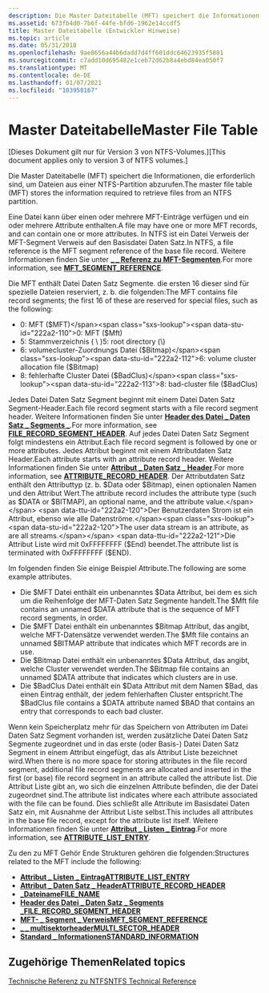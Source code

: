 ```yaml
---
description: Die Master Dateitabelle (MFT) speichert die Informationen, die erforderlich sind, um Dateien aus einer NTFS-Partition abzurufen.
ms.assetid: 673fb4d0-7b6f-44fe-bfd6-1962e14ccdf5
title: Master Dateitabelle (Entwickler Hinweise)
ms.topic: article
ms.date: 05/31/2018
ms.openlocfilehash: 9ae8656a44b6dadd7d4ff601ddc64623935f5881
ms.sourcegitcommit: c7add10d695482e1ceb72d62b8a4ebd84ea050f7
ms.translationtype: MT
ms.contentlocale: de-DE
ms.lasthandoff: 01/07/2021
ms.locfileid: "103958167"
---
```

# <a name="master-file-table"></a><span data-ttu-id="222a2-103">Master Dateitabelle</span><span class="sxs-lookup"><span data-stu-id="222a2-103">Master File Table</span></span>

<span data-ttu-id="222a2-104">\[Dieses Dokument gilt nur für Version 3 von NTFS-Volumes.\]</span><span class="sxs-lookup"><span data-stu-id="222a2-104">\[This document applies only to version 3 of NTFS volumes.\]</span></span>

<span data-ttu-id="222a2-105">Die Master Dateitabelle (MFT) speichert die Informationen, die erforderlich sind, um Dateien aus einer NTFS-Partition abzurufen.</span><span class="sxs-lookup"><span data-stu-id="222a2-105">The master file table (MFT) stores the information required to retrieve files from an NTFS partition.</span></span>

<span data-ttu-id="222a2-106">Eine Datei kann über einen oder mehrere MFT-Einträge verfügen und ein oder mehrere Attribute enthalten.</span><span class="sxs-lookup"><span data-stu-id="222a2-106">A file may have one or more MFT records, and can contain one or more attributes.</span></span> <span data-ttu-id="222a2-107">In NTFS ist ein Datei Verweis der MFT-Segment Verweis auf den Basisdatei Daten Satz.</span><span class="sxs-lookup"><span data-stu-id="222a2-107">In NTFS, a file reference is the MFT segment reference of the base file record.</span></span> <span data-ttu-id="222a2-108">Weitere Informationen finden Sie unter [**\_ \_ Referenz zu MFT-Segmenten**](mft-segment-reference.md).</span><span class="sxs-lookup"><span data-stu-id="222a2-108">For more information, see [**MFT\_SEGMENT\_REFERENCE**](mft-segment-reference.md).</span></span>

<span data-ttu-id="222a2-109">Die MFT enthält Datei Daten Satz Segmente. die ersten 16 dieser sind für spezielle Dateien reserviert, z. b. die folgenden:</span><span class="sxs-lookup"><span data-stu-id="222a2-109">The MFT contains file record segments; the first 16 of these are reserved for special files, such as the following:</span></span>

-   <span data-ttu-id="222a2-110">0: MFT ($MFT)</span><span class="sxs-lookup"><span data-stu-id="222a2-110">0: MFT ($Mft)</span></span>
-   <span data-ttu-id="222a2-111">5: Stammverzeichnis ( \\ )</span><span class="sxs-lookup"><span data-stu-id="222a2-111">5: root directory (\\)</span></span>
-   <span data-ttu-id="222a2-112">6: volumecluster-Zuordnungs Datei ($Bitmap)</span><span class="sxs-lookup"><span data-stu-id="222a2-112">6: volume cluster allocation file ($Bitmap)</span></span>
-   <span data-ttu-id="222a2-113">8: fehlerhafte Cluster Datei ($BadClus)</span><span class="sxs-lookup"><span data-stu-id="222a2-113">8: bad-cluster file ($BadClus)</span></span>

<span data-ttu-id="222a2-114">Jedes Datei Daten Satz Segment beginnt mit einem Datei Daten Satz Segment-Header.</span><span class="sxs-lookup"><span data-stu-id="222a2-114">Each file record segment starts with a file record segment header.</span></span> <span data-ttu-id="222a2-115">Weitere Informationen finden Sie unter [**Header des Datei \_ Daten Satz \_ Segments \_**](file-record-segment-header.md).</span><span class="sxs-lookup"><span data-stu-id="222a2-115">For more information, see [**FILE\_RECORD\_SEGMENT\_HEADER**](file-record-segment-header.md).</span></span> <span data-ttu-id="222a2-116">Auf jedes Datei Daten Satz Segment folgt mindestens ein Attribut.</span><span class="sxs-lookup"><span data-stu-id="222a2-116">Each file record segment is followed by one or more attributes.</span></span> <span data-ttu-id="222a2-117">Jedes Attribut beginnt mit einem Attributdaten Satz Header.</span><span class="sxs-lookup"><span data-stu-id="222a2-117">Each attribute starts with an attribute record header.</span></span> <span data-ttu-id="222a2-118">Weitere Informationen finden Sie unter [**Attribut \_ Daten Satz \_ Header**](attribute-record-header.md).</span><span class="sxs-lookup"><span data-stu-id="222a2-118">For more information, see [**ATTRIBUTE\_RECORD\_HEADER**](attribute-record-header.md).</span></span> <span data-ttu-id="222a2-119">Der Attributdaten Satz enthält den Attributtyp (z. b. $Data oder $Bitmap), einen optionalen Namen und den Attribut Wert.</span><span class="sxs-lookup"><span data-stu-id="222a2-119">The attribute record includes the attribute type (such as $DATA or $BITMAP), an optional name, and the attribute value.</span></span> <span data-ttu-id="222a2-120">Der Benutzerdaten Strom ist ein Attribut, ebenso wie alle Datenströme.</span><span class="sxs-lookup"><span data-stu-id="222a2-120">The user data stream is an attribute, as are all streams.</span></span> <span data-ttu-id="222a2-121">Die Attribut Liste wird mit 0xFFFFFFFF ($End) beendet.</span><span class="sxs-lookup"><span data-stu-id="222a2-121">The attribute list is terminated with 0xFFFFFFFF ($END).</span></span>

<span data-ttu-id="222a2-122">Im folgenden finden Sie einige Beispiel Attribute.</span><span class="sxs-lookup"><span data-stu-id="222a2-122">The following are some example attributes.</span></span>

-   <span data-ttu-id="222a2-123">Die $MFT Datei enthält ein unbenanntes $Data Attribut, bei dem es sich um die Reihenfolge der MFT-Daten Satz Segmente handelt.</span><span class="sxs-lookup"><span data-stu-id="222a2-123">The $Mft file contains an unnamed $DATA attribute that is the sequence of MFT record segments, in order.</span></span>
-   <span data-ttu-id="222a2-124">Die $MFT Datei enthält ein unbenanntes $Bitmap Attribut, das angibt, welche MFT-Datensätze verwendet werden.</span><span class="sxs-lookup"><span data-stu-id="222a2-124">The $Mft file contains an unnamed $BITMAP attribute that indicates which MFT records are in use.</span></span>
-   <span data-ttu-id="222a2-125">Die $Bitmap Datei enthält ein unbenanntes $Data Attribut, das angibt, welche Cluster verwendet werden.</span><span class="sxs-lookup"><span data-stu-id="222a2-125">The $Bitmap file contains an unnamed $DATA attribute that indicates which clusters are in use.</span></span>
-   <span data-ttu-id="222a2-126">Die $BadClus Datei enthält ein $Data Attribut mit dem Namen $Bad, das einen Eintrag enthält, der jedem fehlerhaften Cluster entspricht.</span><span class="sxs-lookup"><span data-stu-id="222a2-126">The $BadClus file contains a $DATA attribute named $BAD that contains an entry that corresponds to each bad cluster.</span></span>

<span data-ttu-id="222a2-127">Wenn kein Speicherplatz mehr für das Speichern von Attributen im Datei Daten Satz Segment vorhanden ist, werden zusätzliche Datei Daten Satz Segmente zugeordnet und in das erste (oder Basis-) Datei Daten Satz Segment in einem Attribut eingefügt, das als Attribut Liste bezeichnet wird.</span><span class="sxs-lookup"><span data-stu-id="222a2-127">When there is no more space for storing attributes in the file record segment, additional file record segments are allocated and inserted in the first (or base) file record segment in an attribute called the attribute list.</span></span> <span data-ttu-id="222a2-128">Die Attribut Liste gibt an, wo sich die einzelnen Attribute befinden, die der Datei zugeordnet sind.</span><span class="sxs-lookup"><span data-stu-id="222a2-128">The attribute list indicates where each attribute associated with the file can be found.</span></span> <span data-ttu-id="222a2-129">Dies schließt alle Attribute im Basisdatei Daten Satz ein, mit Ausnahme der Attribut Liste selbst.</span><span class="sxs-lookup"><span data-stu-id="222a2-129">This includes all attributes in the base file record, except for the attribute list itself.</span></span> <span data-ttu-id="222a2-130">Weitere Informationen finden Sie unter [**Attribut \_ Listen \_ Eintrag**](attribute-list-entry.md).</span><span class="sxs-lookup"><span data-stu-id="222a2-130">For more information, see [**ATTRIBUTE\_LIST\_ENTRY**](attribute-list-entry.md).</span></span>

<span data-ttu-id="222a2-131">Zu den zu MFT Gehör Ende Strukturen gehören die folgenden:</span><span class="sxs-lookup"><span data-stu-id="222a2-131">Structures related to the MFT include the following:</span></span>

-   [<span data-ttu-id="222a2-132">**Attribut \_ Listen \_ Eintrag**</span><span class="sxs-lookup"><span data-stu-id="222a2-132">**ATTRIBUTE\_LIST\_ENTRY**</span></span>](attribute-list-entry.md)
-   [<span data-ttu-id="222a2-133">**Attribut \_ Daten Satz \_ Header**</span><span class="sxs-lookup"><span data-stu-id="222a2-133">**ATTRIBUTE\_RECORD\_HEADER**</span></span>](attribute-record-header.md)
-   [<span data-ttu-id="222a2-134">**\_Dateiname**</span><span class="sxs-lookup"><span data-stu-id="222a2-134">**FILE\_NAME**</span></span>](file-name.md)
-   [<span data-ttu-id="222a2-135">**Header des Datei \_ Daten Satz \_ Segments \_**</span><span class="sxs-lookup"><span data-stu-id="222a2-135">**FILE\_RECORD\_SEGMENT\_HEADER**</span></span>](file-record-segment-header.md)
-   [<span data-ttu-id="222a2-136">**MFT- \_ Segment \_ Verweis**</span><span class="sxs-lookup"><span data-stu-id="222a2-136">**MFT\_SEGMENT\_REFERENCE**</span></span>](mft-segment-reference.md)
-   [<span data-ttu-id="222a2-137">**\_ \_ multisektorheader**</span><span class="sxs-lookup"><span data-stu-id="222a2-137">**MULTI\_SECTOR\_HEADER**</span></span>](multi-sector-header.md)
-   [<span data-ttu-id="222a2-138">**Standard \_ Informationen**</span><span class="sxs-lookup"><span data-stu-id="222a2-138">**STANDARD\_INFORMATION**</span></span>](standard-information.md)

## <a name="related-topics"></a><span data-ttu-id="222a2-139">Zugehörige Themen</span><span class="sxs-lookup"><span data-stu-id="222a2-139">Related topics</span></span>

<dl> <dt>

<span data-ttu-id="222a2-140">[Technische Referenz zu NTFS](/previous-versions/windows/it-pro/windows-server-2003/cc758691(v=ws.10))</span><span class="sxs-lookup"><span data-stu-id="222a2-140">[NTFS Technical Reference](/previous-versions/windows/it-pro/windows-server-2003/cc758691(v=ws.10))</span></span>
</dt> </dl>

 

 
